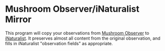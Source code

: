 # Mushroom Observer/iNaturalist Mirror

This program will copy your observations from [Mushroom Observer](https://mushroomobserver.org/) to [iNaturalist](https://www.inaturalist.org/). It preserves almost all content from the original observation, and fills in iNaturalist "observation fields" as appropriate.
